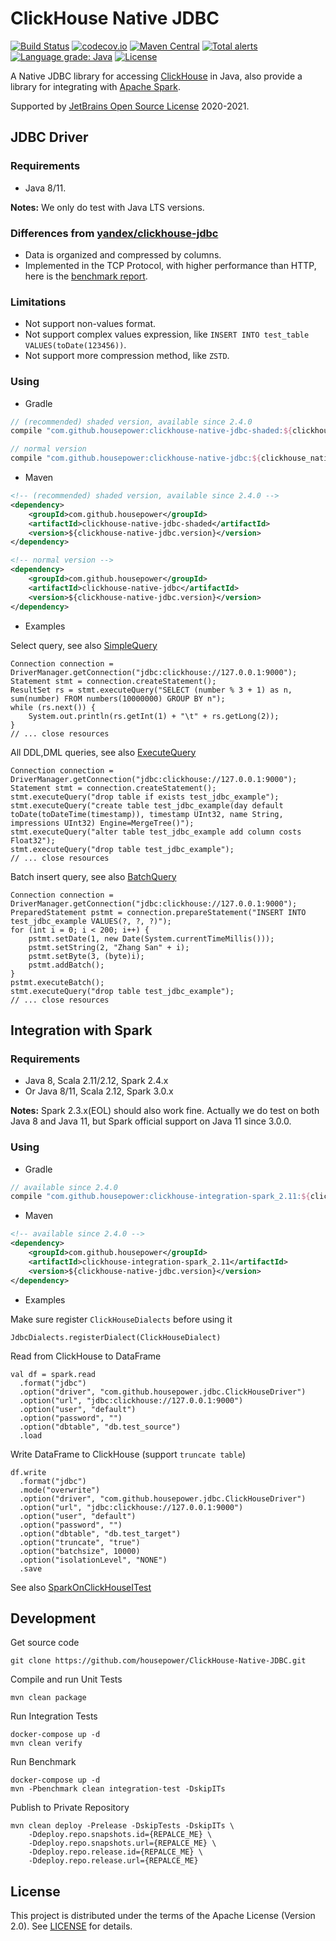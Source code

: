 ClickHouse Native JDBC
======================

[![Build Status](https://github.com/housepower/ClickHouse-Native-JDBC/workflows/build/badge.svg?branch=master)](https://github.com/housepower/ClickHouse-Native-JDBC/actions?query=workflow%3Abuild+branch%3Amaster)
[![codecov.io](https://codecov.io/github/housepower/ClickHouse-Native-JDBC/coverage.svg?branch=master)](https://codecov.io/github/housepower/ClickHouse-Native-JDBC?branch=master)
[![Maven Central](https://maven-badges.herokuapp.com/maven-central/com.github.housepower/clickhouse-native-jdbc-parent/badge.svg)](https://search.maven.org/search?q=clickhouse-native-jdbc)
[![Total alerts](https://img.shields.io/lgtm/alerts/g/housepower/ClickHouse-Native-JDBC.svg?logo=lgtm&logoWidth=18)](https://lgtm.com/projects/g/housepower/ClickHouse-Native-JDBC/alerts/)
[![Language grade: Java](https://img.shields.io/lgtm/grade/java/g/housepower/ClickHouse-Native-JDBC.svg?logo=lgtm&logoWidth=18)](https://lgtm.com/projects/g/housepower/ClickHouse-Native-JDBC/context:java)
[![License](https://img.shields.io/github/license/housepower/ClickHouse-Native-JDBC)](https://github.com/housepower/ClickHouse-Native-JDBC/blob/master/LICENSE)

A Native JDBC library for accessing [ClickHouse](https://clickhouse.yandex/) in Java, also provide a library for 
integrating with [Apache Spark](https://github.com/apache/spark/).

Supported by [JetBrains Open Source License](https://www.jetbrains.com/?from=ClickHouse-Native-JDBC) 2020-2021. 

## JDBC Driver

### Requirements

- Java 8/11. 

**Notes:** We only do test with Java LTS versions.

### Differences from [yandex/clickhouse-jdbc](https://github.com/yandex/clickhouse-jdbc)

* Data is organized and compressed by columns.
* Implemented in the TCP Protocol, with higher performance than HTTP, here is the [benchmark report](Benchmark.md).

### Limitations

* Not support non-values format.
* Not support complex values expression, like `INSERT INTO test_table VALUES(toDate(123456))`.
* Not support more compression method, like `ZSTD`.

### Using

- Gradle
```groovy
// (recommended) shaded version, available since 2.4.0
compile "com.github.housepower:clickhouse-native-jdbc-shaded:${clickhouse_native_jdbc_version}"

// normal version
compile "com.github.housepower:clickhouse-native-jdbc:${clickhouse_native_jdbc_version}"
```

- Maven

```xml
<!-- (recommended) shaded version, available since 2.4.0 -->
<dependency>
    <groupId>com.github.housepower</groupId>
    <artifactId>clickhouse-native-jdbc-shaded</artifactId>
    <version>${clickhouse-native-jdbc.version}</version>
</dependency>

<!-- normal version -->
<dependency>
    <groupId>com.github.housepower</groupId>
    <artifactId>clickhouse-native-jdbc</artifactId>
    <version>${clickhouse-native-jdbc.version}</version>
</dependency>
```

- Examples

Select query, see also [SimpleQuery](./examples/src/main/java/examples/SimpleQuery.java)

    Connection connection = DriverManager.getConnection("jdbc:clickhouse://127.0.0.1:9000");
    Statement stmt = connection.createStatement();
    ResultSet rs = stmt.executeQuery("SELECT (number % 3 + 1) as n, sum(number) FROM numbers(10000000) GROUP BY n");
    while (rs.next()) {
        System.out.println(rs.getInt(1) + "\t" + rs.getLong(2));
    }
    // ... close resources

All DDL,DML queries, see also [ExecuteQuery](./examples/src/main/java/examples/ExecuteQuery.java)

    Connection connection = DriverManager.getConnection("jdbc:clickhouse://127.0.0.1:9000");
    Statement stmt = connection.createStatement();
    stmt.executeQuery("drop table if exists test_jdbc_example");
    stmt.executeQuery("create table test_jdbc_example(day default toDate(toDateTime(timestamp)), timestamp UInt32, name String, impressions UInt32) Engine=MergeTree()");
    stmt.executeQuery("alter table test_jdbc_example add column costs Float32");
    stmt.executeQuery("drop table test_jdbc_example");
    // ... close resources

Batch insert query, see also [BatchQuery](./examples/src/main/java/examples/BatchQuery.java)

    Connection connection = DriverManager.getConnection("jdbc:clickhouse://127.0.0.1:9000");
    PreparedStatement pstmt = connection.prepareStatement("INSERT INTO test_jdbc_example VALUES(?, ?, ?)");
    for (int i = 0; i < 200; i++) {
        pstmt.setDate(1, new Date(System.currentTimeMillis()));
        pstmt.setString(2, "Zhang San" + i);
        pstmt.setByte(3, (byte)i);
        pstmt.addBatch();
    }
    pstmt.executeBatch();
    stmt.executeQuery("drop table test_jdbc_example");
    // ... close resources

## Integration with Spark

### Requirements

- Java 8, Scala 2.11/2.12, Spark 2.4.x
- Or Java 8/11, Scala 2.12, Spark 3.0.x

**Notes:** Spark 2.3.x(EOL) should also work fine. Actually we do test on both Java 8 and Java 11, 
but Spark official support on Java 11 since 3.0.0.

### Using

- Gradle

```groovy
// available since 2.4.0
compile "com.github.housepower:clickhouse-integration-spark_2.11:${clickhouse_native_jdbc_version}"
```

- Maven

```xml
<!-- available since 2.4.0 -->
<dependency>
    <groupId>com.github.housepower</groupId>
    <artifactId>clickhouse-integration-spark_2.11</artifactId>
    <version>${clickhouse-native-jdbc.version}</version>
</dependency>
```

- Examples

Make sure register `ClickHouseDialects` before using it

    JdbcDialects.registerDialect(ClickHouseDialect)
    
Read from ClickHouse to DataFrame

    val df = spark.read
      .format("jdbc")
      .option("driver", "com.github.housepower.jdbc.ClickHouseDriver")
      .option("url", "jdbc:clickhouse://127.0.0.1:9000")
      .option("user", "default")
      .option("password", "")
      .option("dbtable", "db.test_source")
      .load

Write DataFrame to ClickHouse (support `truncate table`)

    df.write
      .format("jdbc")
      .mode("overwrite")
      .option("driver", "com.github.housepower.jdbc.ClickHouseDriver")
      .option("url", "jdbc:clickhouse://127.0.0.1:9000")
      .option("user", "default")
      .option("password", "")
      .option("dbtable", "db.test_target")
      .option("truncate", "true")
      .option("batchsize", 10000)
      .option("isolationLevel", "NONE")
      .save

See also [SparkOnClickHouseITest](clickhouse-integration/clickhouse-integration-spark/src/test/scala/com.github.housepower.jdbc.spark/SparkOnClickHouseITest.scala)

## Development

Get source code

    git clone https://github.com/housepower/ClickHouse-Native-JDBC.git
    
Compile and run Unit Tests

    mvn clean package
    
Run Integration Tests

    docker-compose up -d
    mvn clean verify
    
Run Benchmark

    docker-compose up -d
    mvn -Pbenchmark clean integration-test -DskipITs

Publish to Private Repository

    mvn clean deploy -Prelease -DskipTests -DskipITs \
        -Ddeploy.repo.snapshots.id={REPALCE_ME} \
        -Ddeploy.repo.snapshots.url={REPALCE_ME} \
        -Ddeploy.repo.release.id={REPALCE_ME} \
        -Ddeploy.repo.release.url={REPALCE_ME}

## License

This project is distributed under the terms of the Apache License (Version 2.0). See [LICENSE](LICENSE) for details.
